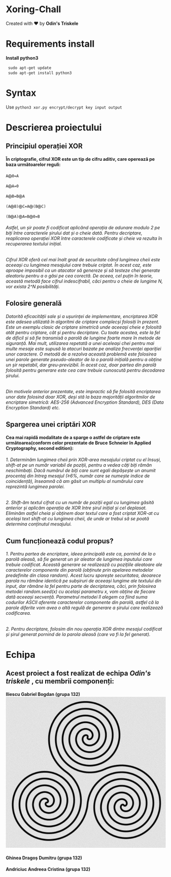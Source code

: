 # Xoring-Chall

Created with ❤️ by **Odin's Triskele**

# Requirements install 

**Install python3**
```
 sudo apt-get update
 sudo apt-get install python3
```
# Syntax


Use `python3 xor.py encrypt/decrypt key input output`



# Descrierea proiectului



## Principiul operației XOR
#### În criptografie, cifrul XOR este un tip de cifru aditiv, care operează pe baza următoarelor reguli: 

```
A⨁0=A				

A⨁A=0				

A⨁B=B⨁A

(A⨁B)⨁C=A⨁(B⨁C)

(B⨁A)⨁A=B⨁0=B
```
 
######   Astfel, un șir poate fi codificat aplicând operația de adunare modulo 2 pe biți între caracterele șirului dat și o cheie dată. Pentru decriptare, reaplicarea operației XOR între caracterele codificate și cheie va rezulta în recuperarea textului inițial.  
######   Cifrul XOR oferă cel mai înalt grad de securitate când lungimea cheii este aceeași cu lungimea mesajului care trebuie criptat. În acest caz, este aproape imposibil ca un atacator să genereze și să testeze chei generate aleatoriu pentru a o găsi pe cea corectă. De aceea, cel puțin în teorie, această metodă face cifrul indescifrabil, căci pentru o cheie de lungime N, vor exista 2^N posibilități.


## Folosire generală

######   Datorită eficacității sale și a ușurinței de implementare, encriptarea XOR este adesea utilizată în algoritmi de criptare complecși folosiți în prezent. Este un exemplu clasic de criptare simetrică unde aceeași cheie e folosită atât pentru criptare, cât și pentru decriptare. Cu toate acestea, este la fel de dificil și să fie transmisă o parolă de lungime foarte mare în metode de siguranță. Mai mult, utilizarea repetată a unei aceleași chei pentru mai multe mesaje este supusă la atacuri bazate pe analiza frecvenței apariției unor caractere. O metodă de a rezolva această problemă este folosirea unei parole generate pseudo-aleator de la o parolă inițială pentru a obține un șir repetabil, dar greu-previzibil. În acest caz, doar partea din parolă folosită pentru generare este cea care trebuie cunoscută pentru decodarea șirului.
######    Din motivele anterior prezentate, este impractic să fie folosită encriptarea unor date folosind doar XOR, deși stă la baza majorității algoritmilor de encriptare simetrică: AES-256 (Advanced Encryption Standard), DES (Data Encryption Standard) etc.


## Spargerea unei criptări XOR

####  Cea mai rapidă modalitate de a sparge o astfel de criptare este următoarea(conform celor prezentate de Bruce Schneier în Applied Cryptography, second edition): 

###### 1. Determinăm lungimea cheii prin XOR-area mesajului criptat cu el însuși, shift-at pe un număr variabil de poziții, pentru a vedea câți biți rămân neschimbați. Dacă numărul de biți care sunt egali depășește un anumit procentaj din întreg mesajul (≥6%, număr care se numește indice de coincidență), înseamnă că am găsit un multiplu al numărului care reprezintă lungimea parolei.
###### 2. Shift-ăm textul cifrat cu un număr de poziții egal cu lungimea găsită anterior și aplicăm operația de XOR între șirul inițial și cel deplasat. Eliminăm astfel cheia și obținem doar textul care a fost criptat XOR-at cu același text shift-at cu lungimea cheii, de unde ar trebui să se poată determina conținutul mesajului.


## Cum funcționează codul propus?

###### 1. Pentru partea de encriptare, ideea principală este ca, pornind de la o parolă aleasă, să fie generat un șir aleator de lungimea inputului care trebuie codificat. Această generare se realizează cu pozițiile aleatoare ale caracterelor componente din parolă (obținute prin apelarea metodelor predefinite din clasa random). Acest lucru sporește securitatea, deoarece parola nu rămâne identică pe subșiruri de aceeași lungime ale textului din input, dar rămâne la fel pentru parte de decriptarea, căci, prin folosirea metodei random.seed(x) cu același parametru x, vom obține de fiecare dată aceeași secvență. Parametrul metodei îl alegem ca fiind suma codurilor ASCII aferente caracterelor componente din parolă, astfel că la parole diferite vom avea o altă regulă de generare a șirului care realizează codificarea. 

###### 2. Pentru decriptare, folosim din nou operația XOR dintre mesajul codificat și șirul generat pornind de la parola aleasă (care va fi la fel generat). 


# Echipa

## Acest proiect a fost realizat de echipa ***Odin's triskele*** , cu membrii componenți: 

#### Iliescu Gabriel Bogdan (grupa 132)                                         ![logo](/logo.jpeg)
#### Ghinea Dragoș Dumitru (grupa 132)
#### Andriciuc Andreea Cristina (grupa 132)


